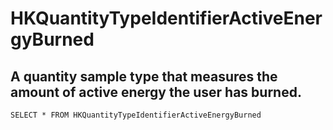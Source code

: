 # HKQuantityTypeIdentifierActiveEnergyBurned
## A quantity sample type that measures the amount of active energy the user has burned.
```HKQuantityTypeIdentifierActiveEnergyBurned
SELECT * FROM HKQuantityTypeIdentifierActiveEnergyBurned
```
